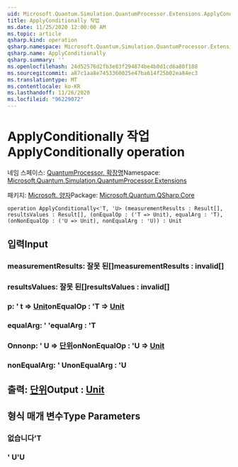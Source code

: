 ```yaml
---
uid: Microsoft.Quantum.Simulation.QuantumProcessor.Extensions.ApplyConditionally
title: ApplyConditionally 작업
ms.date: 11/25/2020 12:00:00 AM
ms.topic: article
qsharp.kind: operation
qsharp.namespace: Microsoft.Quantum.Simulation.QuantumProcessor.Extensions
qsharp.name: ApplyConditionally
qsharp.summary: ''
ms.openlocfilehash: 24d52576d2fb3e83f294874be4b0d1cd6a80f188
ms.sourcegitcommit: a87c1aa8e7453360025e47ba614f25b02ea84ec3
ms.translationtype: MT
ms.contentlocale: ko-KR
ms.lasthandoff: 11/26/2020
ms.locfileid: "96229072"
---
```

# <a name="applyconditionally-operation"></a><span data-ttu-id="fe8f4-102">ApplyConditionally 작업</span><span class="sxs-lookup"><span data-stu-id="fe8f4-102">ApplyConditionally operation</span></span>

<span data-ttu-id="fe8f4-103">네임 스페이스: [QuantumProcessor. 확장명](xref:Microsoft.Quantum.Simulation.QuantumProcessor.Extensions)</span><span class="sxs-lookup"><span data-stu-id="fe8f4-103">Namespace: [Microsoft.Quantum.Simulation.QuantumProcessor.Extensions](xref:Microsoft.Quantum.Simulation.QuantumProcessor.Extensions)</span></span>

<span data-ttu-id="fe8f4-104">패키지: [Microsoft. 양자](https://nuget.org/packages/Microsoft.Quantum.QSharp.Core)</span><span class="sxs-lookup"><span data-stu-id="fe8f4-104">Package: [Microsoft.Quantum.QSharp.Core](https://nuget.org/packages/Microsoft.Quantum.QSharp.Core)</span></span>




```qsharp
operation ApplyConditionally<'T, 'U> (measurementResults : Result[], resultsValues : Result[], (onEqualOp : ('T => Unit), equalArg : 'T), (onNonEqualOp : ('U => Unit), nonEqualArg : 'U)) : Unit
```


## <a name="input"></a><span data-ttu-id="fe8f4-105">입력</span><span class="sxs-lookup"><span data-stu-id="fe8f4-105">Input</span></span>

### <a name="measurementresults--__invalidresult__"></a><span data-ttu-id="fe8f4-106">measurementResults: __잘못 <Result> 된__[]</span><span class="sxs-lookup"><span data-stu-id="fe8f4-106">measurementResults : __invalid<Result>__[]</span></span>




### <a name="resultsvalues--__invalidresult__"></a><span data-ttu-id="fe8f4-107">resultsValues: __잘못 <Result> 된__[]</span><span class="sxs-lookup"><span data-stu-id="fe8f4-107">resultsValues : __invalid<Result>__[]</span></span>




### <a name="onequalop--t--unit"></a><span data-ttu-id="fe8f4-108">p: ' t => [Unit](xref:microsoft.quantum.lang-ref.unit)</span><span class="sxs-lookup"><span data-stu-id="fe8f4-108">onEqualOp : 'T => [Unit](xref:microsoft.quantum.lang-ref.unit)</span></span> 




### <a name="equalarg--t"></a><span data-ttu-id="fe8f4-109">equalArg: ' '</span><span class="sxs-lookup"><span data-stu-id="fe8f4-109">equalArg : 'T</span></span>




### <a name="onnonequalop--u--unit"></a><span data-ttu-id="fe8f4-110">Onnonp: ' U => [단위](xref:microsoft.quantum.lang-ref.unit)</span><span class="sxs-lookup"><span data-stu-id="fe8f4-110">onNonEqualOp : 'U => [Unit](xref:microsoft.quantum.lang-ref.unit)</span></span> 




### <a name="nonequalarg--u"></a><span data-ttu-id="fe8f4-111">nonEqualArg: ' U</span><span class="sxs-lookup"><span data-stu-id="fe8f4-111">nonEqualArg : 'U</span></span>





## <a name="output--unit"></a><span data-ttu-id="fe8f4-112">출력: [단위](xref:microsoft.quantum.lang-ref.unit)</span><span class="sxs-lookup"><span data-stu-id="fe8f4-112">Output : [Unit](xref:microsoft.quantum.lang-ref.unit)</span></span>



## <a name="type-parameters"></a><span data-ttu-id="fe8f4-113">형식 매개 변수</span><span class="sxs-lookup"><span data-stu-id="fe8f4-113">Type Parameters</span></span>

### <a name="t"></a><span data-ttu-id="fe8f4-114">없습니다</span><span class="sxs-lookup"><span data-stu-id="fe8f4-114">'T</span></span>


### <a name="u"></a><span data-ttu-id="fe8f4-115">' U</span><span class="sxs-lookup"><span data-stu-id="fe8f4-115">'U</span></span>

